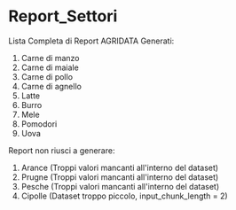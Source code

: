 # Report_Settori

Lista Completa di Report AGRIDATA Generati:
1. Carne di manzo
2. Carne di maiale
3. Carne di pollo
4. Carne di agnello 
5. Latte
6. Burro 
7. Mele 
8. Pomodori 
9. Uova 

Report non riusci a generare:

1. Arance (Troppi valori mancanti all'interno del dataset)
2. Prugne (Troppi valori mancanti all'interno del dataset)
3. Pesche (Troppi valori mancanti all'interno del dataset)
4. Cipolle (Dataset troppo piccolo, input_chunk_length = 2)

